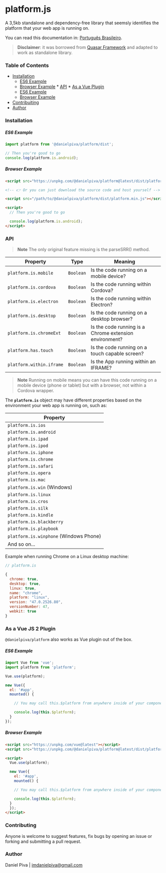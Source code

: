 # platform.js

A 3,5kb standalone and dependency-free library that seemsly identifies the platform that your web app is running on.

You can read this documentation in: [Português Brasileiro](https://github.com/imdanielpiva/platform/blob/master/docs/pt-br.md).

> **Disclaimer**: it was borrowed from [Quasar Framework](https://quasar-framework.org/components/platform-detection.html) and adapted to work as standalone library.

### Table of Contents

<!--ts-->
   * [Installation](#installation)
      * [ES6 Example](#es6-example)
      * [Browser Example](#browser-example)
    * [API](#api)
    * [As a Vue Plugin](#as-a-vue-js-2-plugin)
      * [ES6 Example](#es6-example-1)
      * [Browser Example](#browser-example-1)
   * [Contribuiting](#contributing)
   * [Author](#author)
<!--te-->

### Installation

##### ES6 Example
```javascript
import platform from '@danielpiva/platform/dist';

// Then you're good to go
console.log(platform.is.android);
```

##### Browser Example

```html
<script src="https://unpkg.com/@danielpiva/platform@latest/dist/platform.min.js"></script>

<!-- 👉 Or you can just download the source code and host yourself -->

<script src="/path/to/@danielpiva/platform/dist/platform.min.js"></script>

<script>
  // Then you're good to go

  console.log(platform.is.android);
</script>
```

### API

>**Note**
> The only original feature missing is the parseSRR() method.

| Property | Type | Meaning |
| --- | --- | --- |
| `platform.is.mobile` | `Boolean` | Is the code running on a mobile device? |
| `platform.is.cordova` | `Boolean` | Is the code running within Cordova? |
| `platform.is.electron` | `Boolean` | Is the code running within Electron? |
| `platform.is.desktop` | `Boolean` | Is the code running on a desktop browser? |
| `platform.is.chromeExt` | `Boolean` | Is the code running is a Chrome extension environment? |
| `platform.has.touch` | `Boolean` | Is the code running on a touch capable screen? |
| `platform.within.iframe` | `Boolean` | Is the App running within an IFRAME? |

> **Note**
> Running on mobile means you can have this code running on a mobile device (phone or tablet) but with a browser, not within a Cordova wrapper.

The **`platform.is`** object may have different properties based on the environment your web app is running on, such as:

| Property |
| --- |
| `platform.is.ios`|
| `platform.is.android`|
| `platform.is.ipad` |
| `platform.is.ipod` |
| `platform.is.iphone` |
| `platform.is.chrome` |
| `platform.is.safari` |
| `platform.is.opera` |
| `platform.is.mac` |
| `platform.is.win` (Windows) |
| `platform.is.linux` |
| `platform.is.cros` |
| `platform.is.silk` |
| `platform.is.kindle` |
| `platform.is.blackberry` |
| `platform.is.playbook` |
| `platform.is.winphone` (Windows Phone) |
| And so on...|

Example when running Chrome on a Linux desktop machine:

``` js
// platform.is

{
  chrome: true,
  desktop: true,
  linux: true,
  name: "chrome",
  platform: "linux",
  version: "47.0.2526.80",
  versionNumber: 47,
  webkit: true
}
```

### As a Vue JS 2 Plugin
`@danielpiva/platform` also works as Vue plugin out of the box.

##### ES6 Example
```javascript
import Vue from 'vue';
import platform from 'platform';

Vue.use(platform);

new Vue({
  el: '#app',
  mounted() {

    // You may call this.$platform from anywhere inside of your component instances

    console.log(this.$platform);
  }
});
```

##### Browser Example

```html
<script src="https://unpkg.com/vue@latest"></script>
<script src="https://unpkg.com/@danielpiva/platform@latest/dist/platform.min.js"></script>

<script>
  Vue.use(platform);

  new Vue({
    el: '#app',
    mounted() {

    // You may call this.$platform from anywhere inside of your component instances

    console.log(this.$platform);
  }
  });
</script>
```

### Contributing
Anyone is welcome to suggest features, fix bugs by opening an issue or forking and submitting a pull request.

### Author
Daniel Piva | imdanielpiva@gmail.com
